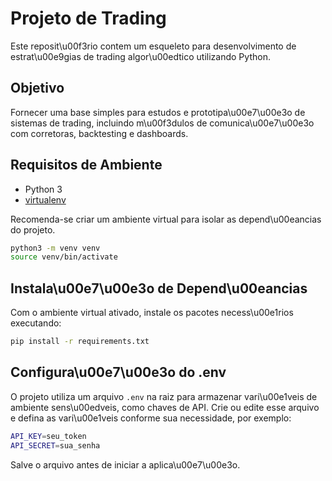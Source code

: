 # Projeto de Trading

Este reposit\u00f3rio contem um esqueleto para desenvolvimento de estrat\u00e9gias de trading algor\u00edtico utilizando Python.

## Objetivo

Fornecer uma base simples para estudos e prototipa\u00e7\u00e3o de sistemas de trading, incluindo m\u00f3dulos de comunica\u00e7\u00e3o com corretoras, backtesting e dashboards.

## Requisitos de Ambiente

- Python 3
- [virtualenv](https://virtualenv.pypa.io/en/latest/)

Recomenda-se criar um ambiente virtual para isolar as depend\u00eancias do projeto.

```bash
python3 -m venv venv
source venv/bin/activate
```

## Instala\u00e7\u00e3o de Depend\u00eancias

Com o ambiente virtual ativado, instale os pacotes necess\u00e1rios executando:

```bash
pip install -r requirements.txt
```

## Configura\u00e7\u00e3o do .env

O projeto utiliza um arquivo `.env` na raiz para armazenar vari\u00e1veis de ambiente sens\u00edveis, como chaves de API. Crie ou edite esse arquivo e defina as vari\u00e1veis conforme sua necessidade, por exemplo:

```bash
API_KEY=seu_token
API_SECRET=sua_senha
```

Salve o arquivo antes de iniciar a aplica\u00e7\u00e3o.


